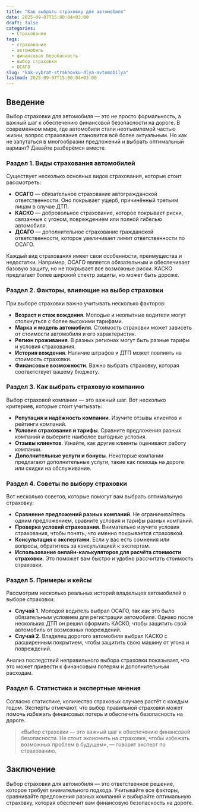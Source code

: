 ```yaml
---
title: "Как выбрать страховку для автомобиля"
date: 2025-09-07T15:00:04+03:00
draft: false
categories:
  - Страхование
tags:
  - страхование
  - автомобиль
  - финансовая безопасность
  - выбор страховки
  - ОСАГО
slug: "kak-vybrat-strakhovku-dlya-avtomobilya"
lastmod: 2025-09-07T15:00:04+03:00
---
```




## Введение

Выбор страховки для автомобиля — это не просто формальность, а важный шаг к обеспечению финансовой безопасности на дороге. В современном мире, где автомобили стали неотъемлемой частью жизни, вопрос страхования становится всё более актуальным. Но как не запутаться в многообразии предложений и выбрать оптимальный вариант? Давайте разберёмся вместе.

### Раздел 1. Виды страхования автомобилей

Существует несколько основных видов страхования, которые стоит рассмотреть:

- **ОСАГО** — обязательное страхование автогражданской ответственности. Оно покрывает ущерб, причинённый третьим лицам в случае ДТП.
- **КАСКО** — добровольное страхование, которое покрывает риски, связанные с угоном, повреждением или полной гибелью автомобиля.
- **ДСАГО** — дополнительное страхование гражданской ответственности, которое увеличивает лимит ответственности по ОСАГО.

Каждый вид страхования имеет свои особенности, преимущества и недостатки. Например, ОСАГО является обязательным и обеспечивает базовую защиту, но не покрывает все возможные риски. КАСКО предлагает более широкий спектр защиты, но может быть дороже.

### Раздел 2. Факторы, влияющие на выбор страховки

При выборе страховки важно учитывать несколько факторов:

- **Возраст и стаж вождения**. Молодые и неопытные водители могут столкнуться с более высокими тарифами.
- **Марка и модель автомобиля**. Стоимость страховки может зависеть от стоимости автомобиля и его характеристик.
- **Регион проживания**. В разных регионах могут быть разные тарифы и условия страхования.
- **История вождения**. Наличие штрафов и ДТП может повлиять на стоимость страховки.
- **Финансовые возможности**. Важно выбрать страховку, которая соответствует вашему бюджету.

### Раздел 3. Как выбрать страховую компанию

Выбор страховой компании — это важный шаг. Вот несколько критериев, которые стоит учитывать:

- **Репутация и надёжность компании**. Изучите отзывы клиентов и рейтинги компаний.
- **Условия страхования и тарифы**. Сравните предложения разных компаний и выберите наиболее выгодные условия.
- **Отзывы клиентов**. Узнайте, как другие клиенты оценивают работу компании.
- **Дополнительные услуги и бонусы**. Некоторые компании предлагают дополнительные услуги, такие как помощь на дороге или скидки на обслуживание.

### Раздел 4. Советы по выбору страховки

Вот несколько советов, которые помогут вам выбрать оптимальную страховку:

- **Сравнение предложений разных компаний**. Не ограничивайтесь одним предложением, сравните условия и тарифы разных компаний.
- **Проверка условий страхования**. Внимательно изучите условия страхования, чтобы понять, что именно покрывается страховкой.
- **Консультация с экспертами**. Если у вас есть сомнения или вопросы, обратитесь за консультацией к экспертам.
- **Использование онлайн-калькуляторов для расчёта стоимости страховки**. Это поможет вам быстро и удобно рассчитать стоимость страховки.

### Раздел 5. Примеры и кейсы

Рассмотрим несколько реальных историй владельцев автомобилей о выборе страховки:

- **Случай 1**. Молодой водитель выбрал ОСАГО, так как это было обязательным условием для регистрации автомобиля. Однако после нескольких ДТП он решил оформить КАСКО, чтобы защитить свой автомобиль от возможных повреждений.
- **Случай 2**. Владелец дорогого автомобиля выбрал КАСКО с расширенным покрытием, чтобы защитить свою машину от угона и повреждений.

Анализ последствий неправильного выбора страховки показывает, что это может привести к финансовым потерям и дополнительным расходам.

### Раздел 6. Статистика и экспертные мнения

Согласно статистике, количество страховых случаев растёт с каждым годом. Эксперты отмечают, что выбор правильной страховки может помочь избежать финансовых потерь и обеспечить безопасность на дороге.

> «Выбор страховки — это важный шаг к обеспечению финансовой безопасности. Не стоит экономить на страховке, чтобы избежать возможных проблем в будущем», — говорит эксперт по страхованию.

## Заключение

Выбор страховки для автомобиля — это ответственное решение, которое требует внимательного подхода. Учитывайте все факторы, сравнивайте предложения разных компаний и выбирайте оптимальную страховку, которая обеспечит вам финансовую безопасность на дороге.

